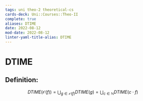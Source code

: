 ```yaml
---
tags: uni theo-2 theoretical-cs
cards-deck: Uni::Courses::Theo-II
complete: true
aliases: DTIME
date: 2022-08-12
mod-date: 2022-08-12
linter-yaml-title-alias: DTIME
---
```


# DTIME

## Definition:
$$DTIME(\mathcal{O}(f))=\bigcup_{g\in\mathcal{O}(f)}DTIME(g)=\bigcup_{c\in\mathbb{N}}DTIME(c\cdot f)$$
